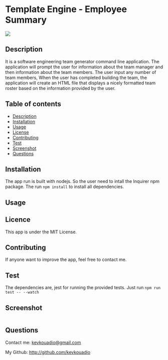 # Template Engine - Employee Summary
![](https://img.shields.io/badge/license-MIT-blue)
## Description
It is a software engineering team generator command line application. The application will prompt the user for information about the team manager and then information about the team members. The user input any number of team members, When the user has completed building the team, the application will create an HTML file that displays a nicely formatted team roster based on the information provided by the user.
## Table of contents
* [Description](#Description)
* [Installation](#Installation)
* [Usage](#Usage)
* [License](#License)
* [Contributing](#Contributing)
* [Test](#Test)
* [Screenshot](#Screenshot)
* [Questions](#Questions)
## Installation
The app run is built with nodejs. So the user need to intall the Inquirer npm package. The run ```npm install``` to install all dependencies.
## Usage

## Licence
This app is under the MIT License.
## Contributing
If anyone want to improve the app, feel free to contact me.
## Test
The dependencies are, jest for running the provided tests. Just run ```npm run test -- --watch```
## Screenshot
![]()
## Questions
Contact me: kevkouadio@gmail.com

My Github: http://github.com/kevkouadio